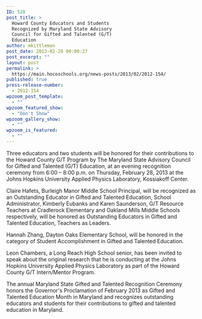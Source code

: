 ```yaml
---
ID: 528
post_title: >
  Howard County Educators and Students
  Recognized by Maryland State Advisory
  Council for Gifted and Talented (G/T)
  Education
author: mkittleman
post_date: 2013-02-28 00:00:27
post_excerpt: ""
layout: post
permalink: >
  https://main.hocoschools.org/news-posts/2013/02/2012-154/
published: true
press-release-number:
  - 2012-154
wpzoom_post_template:
  - ""
wpzoom_featured_show:
  - "Don't Show"
wpzoom_gallery_show:
  - ""
wpzoom_is_featured:
  - ""
---
```

Three educators and two students will be honored for their contributions to the Howard County G/T Program by The Maryland State Advisory Council for Gifted and Talented (G/T) Education, at an evening recognition ceremony from 6:00 – 8:00 p.m. on Thursday, February 28, 2013 at the Johns Hopkins University Applied Physics Laboratory, Kossiakoff Center.

Claire Hafets, Burleigh Manor Middle School Principal, will be recognized as an Outstanding Educator in Gifted and Talented Education, School Administrator, Kimberly Eubanks and Karen Saunderson, G/T Resource Teachers at Cradlerock Elementary and Oakland Mills Middle Schools respectively, will be honored as Outstanding Educators in Gifted and Talented Education, Teachers as Leaders.

Hannah Zhang, Dayton Oaks Elementary School, will be honored in the category of Student Accomplishment in Gifted and Talented Education.

Leon Chambers, a Long Reach High School senior, has been invited to speak about the original research that he is conducting at the Johns Hopkins University Applied Physics Laboratory as part of the Howard County G/T Intern/Mentor Program.

The annual Maryland State Gifted and Talented Recognition Ceremony honors the Governor's Proclamation of February 2013 as Gifted and Talented Education Month in Maryland and recognizes outstanding educators and students for their contributions to gifted and talented education in Maryland.